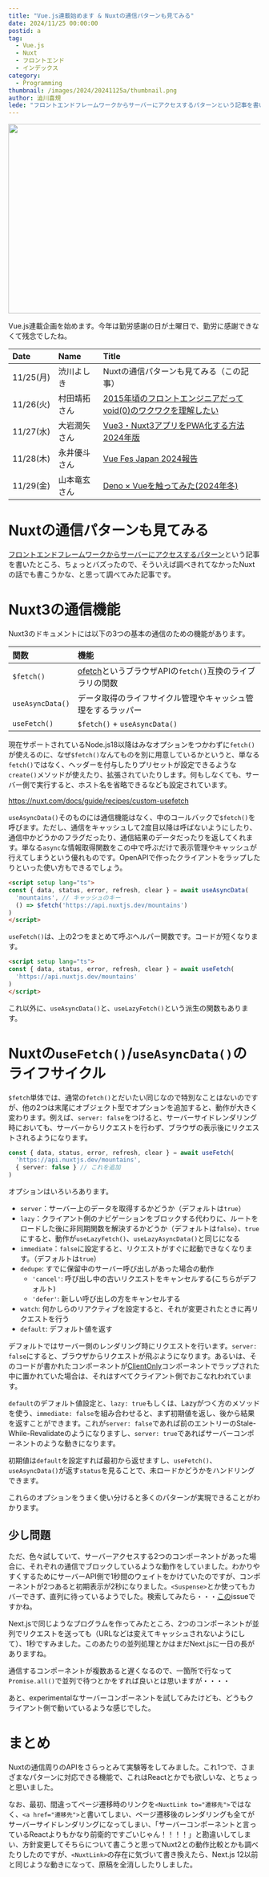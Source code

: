 ```yaml
---
title: "Vue.js連載始めます & Nuxtの通信パターンも見てみる"
date: 2024/11/25 00:00:00
postid: a
tag:
  - Vue.js
  - Nuxt
  - フロントエンド
  - インデックス
category:
  - Programming
thumbnail: /images/2024/20241125a/thumbnail.png
author: 澁川喜規
lede: "フロントエンドフレームワークからサーバーにアクセスするパターンという記事を書いたところ、ちょっとバズったので、そういえば調べきれてなかったNuxtの話でも書こうかな、と思って調べてみた記事です。"
---
```


<img src="/images/2024/20241125a/top.png" alt="" width="800" height="378">


Vue.js連載企画を始めます。今年は勤労感謝の日が土曜日で、勤労に感謝できなくて残念でしたね。

| Date | Name | Title |
|:-|:-|:-|
| 11/25(月)  | 渋川よしき  | Nuxtの通信パターンも見てみる（この記事）  |
| 11/26(火)  | 村田靖拓さん  | [2015年頃のフロントエンジニアだってvoid(0)のワクワクを理解したい](/articles/20241126a/)  |
| 11/27(水)  | 大岩潤矢さん  | [Vue3・Nuxt3アプリをPWA化する方法 2024年版](/articles/20241127a/) |
| 11/28(木)  | 永井優斗さん  | [Vue Fes Japan 2024報告](/articles/20241128a/)  |
| 11/29(金)  | 山本竜玄さん  | [Deno × Vueを触ってみた(2024年冬)](/articles/20241129a/)  |

# Nuxtの通信パターンも見てみる

[フロントエンドフレームワークからサーバーにアクセスするパターン](/articles/20241111a/)という記事を書いたところ、ちょっとバズったので、そういえば調べきれてなかったNuxtの話でも書こうかな、と思って調べてみた記事です。

# Nuxt3の通信機能

Nuxt3のドキュメントには以下の3つの基本の通信のための機能があります。

| 関数 | 機能 |
|:-|:-|
| `$fetch()` | [ofetch](https://github.com/unjs/ofetch)というブラウザAPIの`fetch()`互換のライブラリの関数 |
| `useAsyncData()` | データ取得のライフサイクル管理やキャッシュ管理をするラッパー |
| `useFetch()`  | `$fetch()` + `useAsyncData()`  |

現在サポートされているNode.js18以降はみなオプションをつかわずに`fetch()`が使えるのに、なぜ`$fetch()`なんてものを別に用意しているかというと、単なる`fetch()`ではなく、ヘッダーを付与したりプリセットが設定できるような`create()`メソッドが使えたり、拡張されていたりします。何もしなくても、サーバー側で実行すると、ホスト名を省略できるなども設定されています。

https://nuxt.com/docs/guide/recipes/custom-usefetch

`useAsyncData()`そのものには通信機能はなく、中のコールバックで`$fetch()`を呼びます。ただし、通信をキャッシュして2度目以降は呼ばないようにしたり、通信中かどうかのフラグだったり、通信結果のデータだったりを返してくれます。単なる`async`な情報取得関数をこの中で呼ぶだけで表示管理やキャッシュが行えてしまうという優れものです。OpenAPIで作ったクライアントをラップしたりといった使い方もできるでしょう。

```html
<script setup lang="ts">
const { data, status, error, refresh, clear } = await useAsyncData(
  'mountains', // キャッシュのキー
  () => $fetch('https://api.nuxtjs.dev/mountains')
)
</script>
```

`useFetch()`は、上の2つをまとめて呼ぶヘルパー関数です。コードが短くなります。

```html
<script setup lang="ts">
const { data, status, error, refresh, clear } = await useFetch(
  'https://api.nuxtjs.dev/mountains'
)
</script>
```

これ以外に、`useAsyncData()`と、`useLazyFetch()`という派生の関数もあります。

# Nuxtの`useFetch()`/`useAsyncData()`のライフサイクル

`$fetch`単体では、通常の`fetch()`とだいたい同じなので特別なことはないのですが、他の2つは末尾にオブジェクト型でオプションを追加すると、動作が大きく変わります。例えば、`server: false`をつけると、サーバーサイドレンダリング時においても、サーバーからリクエストを行わず、ブラウザの表示後にリクエストされるようになります。

```ts
const { data, status, error, refresh, clear } = await useFetch(
  'https://api.nuxtjs.dev/mountains',
  { server: false } // これを追加
)
```

オプションはいろいろあります。

* `server`：サーバー上のデータを取得するかどうか（デフォルトは`true`）
* `lazy`：クライアント側のナビゲーションをブロックする代わりに、ルートをロードした後に非同期関数を解決するかどうか（デフォルトは`false`）、`true`にすると、動作が`useLazyFetch()`、`useLazyAsyncData()`と同じになる
* `immediate`：`false`に設定すると、リクエストがすぐに起動できなくなります。（デフォルトは`true`）
* `dedupe`: すでに保留中のサーバー呼び出しがあった場合の動作
  * `'cancel'`: 呼び出し中の古いリクエストをキャンセルする(こちらがデフォルト)
  * `'defer'`: 新しい呼び出しの方をキャンセルする
* `watch`: 何かしらのリアクティブを設定すると、それが変更されたときに再リクエストを行う
* `default`: デフォルト値を返す

デフォルトではサーバー側のレンダリング時にリクエストを行います。`server: false`にすると、ブラウザからリクエストが飛ぶようになります。あるいは、そのコードが書かれたコンポーネントが[ClientOnly](https://nuxt.com/docs/api/components/client-only)コンポーネントでラップされた中に置かれていた場合は、それはすべてクライアント側でおこなれわれています。

`default`のデフォルト値設定と、`lazy: true`もしくは、Lazyがつく方のメソッドを使う、`immediate: false`を組み合わせると、まず初期値を返し、後から結果を返すことができます。これが`server: false`であれば前のエントリーのStale-While-Revalidateのようになりますし、`server: true`であればサーバーコンポーネントのような動きになります。

初期値は`default`を設定すれば最初から返せますし、`useFetch()`、`useAsyncData()`が返す`status`を見ることで、未ロードかどうかをハンドリングできます。

これらのオプションをうまく使い分けると多くのパターンが実現できることがわかります。

## 少し問題

ただ、色々試していて、サーバーアクセスする2つのコンポーネントがあった場合に、それぞれの通信でブロックしているような動作をしていました。わかりやすくするためにサーバーAPI側で1秒間のウェイトをかけていたのですが、コンポーネントが2つあると初期表示が2秒になりました。`<Suspense>`とか使ってもカバーできず、直列に待っているようでした。検索してみたら・・・[この](https://github.com/nuxt/nuxt/issues/12391)issueですかね。

Next.jsで同じようなプログラムを作ってみたところ、2つのコンポーネントが並列でリクエストを送っても（URLなどは変えてキャッシュされないようにして）、1秒ですみました。このあたりの並列処理とかはまだNext.jsに一日の長がありますね。

通信するコンポーネントが複数あると遅くなるので、一箇所で行なって`Promise.all()`で並列で待つとかをすれば良いとは思いますが・・・・

あと、experimentalなサーバーコンポーネントを試してみたけども、どうもクライアント側で動いているような感じでした。

# まとめ

Nuxtの通信周りのAPIをさらっとみて実験等をしてみました。これ1つで、さまざまなパターンに対応できる機能で、これはReactとかでも欲しいな、とちょっと思いました。

なお、最初、間違ってページ遷移時のリンクを`<NuxtLink to="遷移先">`ではなく、`<a href="遷移先">`と書いてしまい、ページ遷移後のレンダリングも全てがサーバーサイドレンダリングになってしまい、「サーバーコンポーネントと言っているReactよりもかなり前衛的ですごいじゃん！！！！」と勘違いしてしまい、方針変更してそちらについて書こうと思ってNuxt2との動作比較とかも調べたりしたのですが、`<NuxtLink>`の存在に気づいて書き換えたら、Next.js 12以前と同じような動きになって、原稿を全消ししたりしました。
